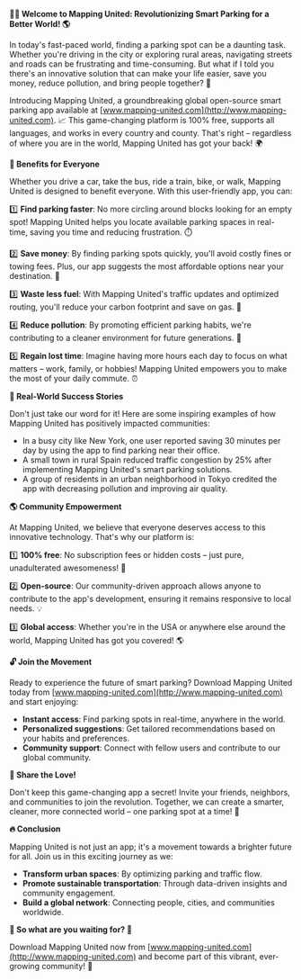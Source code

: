 **🚗💡 Welcome to Mapping United: Revolutionizing Smart Parking for a Better World! 🌎**

In today's fast-paced world, finding a parking spot can be a daunting task. Whether you're driving in the city or exploring rural areas, navigating streets and roads can be frustrating and time-consuming. But what if I told you there's an innovative solution that can make your life easier, save you money, reduce pollution, and bring people together? 🌟

Introducing Mapping United, a groundbreaking global open-source smart parking app available at [www.mapping-united.com](http://www.mapping-united.com). 📈 This game-changing platform is 100% free, supports all languages, and works in every country and county. That's right – regardless of where you are in the world, Mapping United has got your back! 🌍

**👥 Benefits for Everyone**

Whether you drive a car, take the bus, ride a train, bike, or walk, Mapping United is designed to benefit everyone. With this user-friendly app, you can:

1️⃣ **Find parking faster**: No more circling around blocks looking for an empty spot! Mapping United helps you locate available parking spaces in real-time, saving you time and reducing frustration. ⏱️

2️⃣ **Save money**: By finding parking spots quickly, you'll avoid costly fines or towing fees. Plus, our app suggests the most affordable options near your destination. 💸

3️⃣ **Waste less fuel**: With Mapping United's traffic updates and optimized routing, you'll reduce your carbon footprint and save on gas. 🌱

4️⃣ **Reduce pollution**: By promoting efficient parking habits, we're contributing to a cleaner environment for future generations. 🌟

5️⃣ **Regain lost time**: Imagine having more hours each day to focus on what matters – work, family, or hobbies! Mapping United empowers you to make the most of your daily commute. ⏰

**🌆 Real-World Success Stories**

Don't just take our word for it! Here are some inspiring examples of how Mapping United has positively impacted communities:

* In a busy city like New York, one user reported saving 30 minutes per day by using the app to find parking near their office.
* A small town in rural Spain reduced traffic congestion by 25% after implementing Mapping United's smart parking solutions.
* A group of residents in an urban neighborhood in Tokyo credited the app with decreasing pollution and improving air quality.

**🌎 Community Empowerment**

At Mapping United, we believe that everyone deserves access to this innovative technology. That's why our platform is:

1️⃣ **100% free**: No subscription fees or hidden costs – just pure, unadulterated awesomeness! 🙏

2️⃣ **Open-source**: Our community-driven approach allows anyone to contribute to the app's development, ensuring it remains responsive to local needs. 💡

3️⃣ **Global access**: Whether you're in the USA or anywhere else around the world, Mapping United has got you covered! 🌎

**🔓 Join the Movement**

Ready to experience the future of smart parking? Download Mapping United today from [www.mapping-united.com](http://www.mapping-united.com) and start enjoying:

* **Instant access**: Find parking spots in real-time, anywhere in the world.
* **Personalized suggestions**: Get tailored recommendations based on your habits and preferences.
* **Community support**: Connect with fellow users and contribute to our global community.

**💬 Share the Love!**

Don't keep this game-changing app a secret! Invite your friends, neighbors, and communities to join the revolution. Together, we can create a smarter, cleaner, more connected world – one parking spot at a time! 🌟

**🔥 Conclusion**

Mapping United is not just an app; it's a movement towards a brighter future for all. Join us in this exciting journey as we:

* **Transform urban spaces**: By optimizing parking and traffic flow.
* **Promote sustainable transportation**: Through data-driven insights and community engagement.
* **Build a global network**: Connecting people, cities, and communities worldwide.

**🌟 So what are you waiting for? 🚀**

Download Mapping United now from [www.mapping-united.com](http://www.mapping-united.com) and become part of this vibrant, ever-growing community! 💖